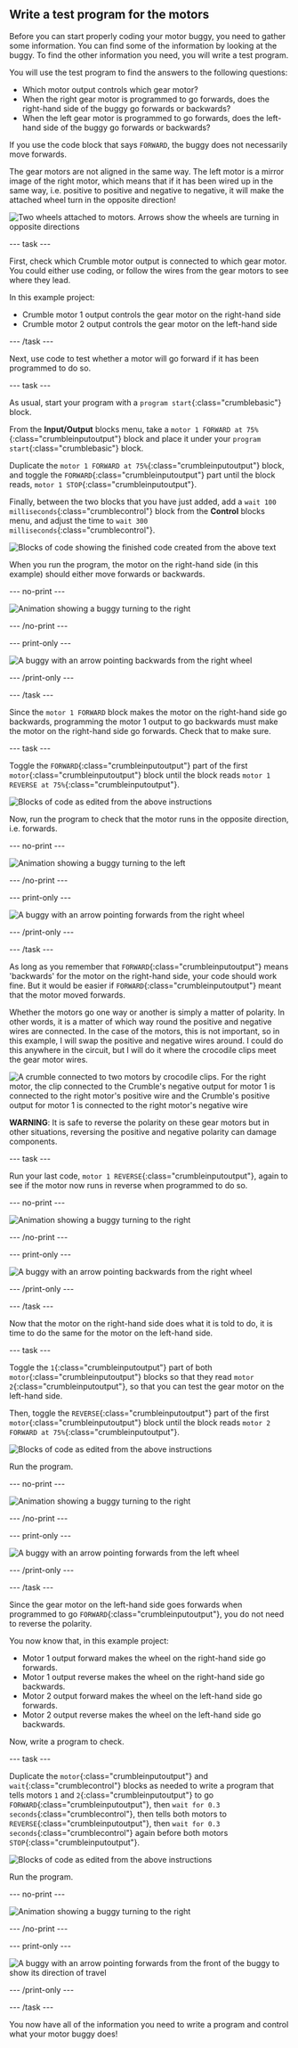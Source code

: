 ## Write a test program for the motors

Before you can start properly coding your motor buggy, you need to gather some information. You can find some of the information by looking at the buggy. To find the other information you need, you will write a test program.

You will use the test program to find the answers to the following questions:
+ Which motor output controls which gear motor?
+ When the right gear motor is programmed to go forwards, does the right-hand side of the buggy go forwards or backwards?
+ When the left gear motor is programmed to go forwards, does the left-hand side of the buggy go forwards or backwards?

If you use the code block that says `FORWARD`, the buggy does not necessarily move forwards.

The gear motors are not aligned in the same way. The left motor is a mirror image of the right motor, which means that if it has been wired up in the same way, i.e. positive to positive and negative to negative, it will make the attached wheel turn in the opposite direction!

![Two wheels attached to motors. Arrows show the wheels are turning in opposite directions](images/testCode_mirroredMotors-01.png)

--- task ---

First, check which Crumble motor output is connected to which gear motor. You could either use coding, or follow the wires from the gear motors to see where they lead.

In this example project:
+ Crumble motor 1 output controls the gear motor on the right-hand side
+ Crumble motor 2 output controls the gear motor on the left-hand side

--- /task ---

Next, use code to test whether a motor will go forward if it has been programmed to do so.

--- task ---

As usual, start your program with a `program start`{:class="crumblebasic"} block.

From the **Input/Output** blocks menu, take a `motor 1 FORWARD at 75%`{:class="crumbleinputoutput"} block and place it under your `program start`{:class="crumblebasic"} block.

Duplicate the `motor 1 FORWARD at 75%`{:class="crumbleinputoutput"} block, and toggle the `FORWARD`{:class="crumbleinputoutput"} part until the block reads, `motor 1 STOP`{:class="crumbleinputoutput"}.

Finally, between the two blocks that you have just added, add a `wait 100 milliseconds`{:class="crumblecontrol"} block from the **Control** blocks menu, and adjust the time to `wait 300 milliseconds`{:class="crumblecontrol"}.

![Blocks of code showing the finished code created from the above text](images/testCode_testCode1.png)

When you run the program, the motor on the right-hand side (in this example) should either move forwards or backwards.

--- no-print ---

![Animation showing a buggy turning to the right](images/testCode_runningTestCode1.gif)

--- /no-print ---

--- print-only ---

![A buggy with an arrow pointing backwards from the right wheel](images/testCode_runningTestCode1.png)

--- /print-only ---

--- /task ---

Since the `motor 1 FORWARD` block makes the motor on the right-hand side go backwards, programming the motor 1 output to go backwards must make the motor on the right-hand side go forwards. Check that to make sure.

--- task ---

Toggle the `FORWARD`{:class="crumbleinputoutput"} part of the first `motor`{:class="crumbleinputoutput"} block until the block reads `motor 1 REVERSE at 75%`{:class="crumbleinputoutput"}.

![Blocks of code as edited from the above instructions](images/testCode_testCode2.png)

Now, run the program to check that the motor runs in the opposite direction, i.e. forwards.

--- no-print ---

![Animation showing a buggy turning to the left](images/testCode_runningTestCode2.gif)

--- /no-print ---

--- print-only ---

![A buggy with an arrow pointing forwards from the right wheel](images/testCode_runningTestCode2.png)

--- /print-only ---

--- /task ---

As long as you remember that `FORWARD`{:class="crumbleinputoutput"} means 'backwards' for the motor on the right-hand side, your code should work fine. But it would be easier if `FORWARD`{:class="crumbleinputoutput"} meant that the motor moved forwards.

Whether the motors go one way or another is simply a matter of polarity. In other words, it is a matter of which way round the positive and negative wires are connected. In the case of the motors, this is not important, so in this example, I will swap the positive and negative wires around. I could do this anywhere in the circuit, but I will do it where the crocodile clips meet the gear motor wires.

![A crumble connected to two motors by crocodile clips. For the right motor, the clip connected to the Crumble's negative output for motor 1 is connected to the right motor's positive wire and the Crumble's positive output for motor 1 is connected to the right motor's negative wire](images/testCode_crumbleMotorRReversePolarity-01.png)

**WARNING**: It is safe to reverse the polarity on these gear motors but in other situations, reversing the positive and negative polarity can damage components.

--- task ---

Run your last code, `motor 1 REVERSE`{:class="crumbleinputoutput"}, again to see if the motor now runs in reverse when programmed to do so.

--- no-print ---

![Animation showing a buggy turning to the right](images/testCode_runningTestCode2b.gif)

--- /no-print ---

--- print-only ---

![A buggy with an arrow pointing backwards from the right wheel](images/testCode_runningTestCode2b.png)

--- /print-only ---

--- /task ---

Now that the motor on the right-hand side does what it is told to do, it is time to do the same for the motor on the left-hand side.

--- task ---

Toggle the `1`{:class="crumbleinputoutput"} part of both `motor`{:class="crumbleinputoutput"} blocks so that they read `motor 2`{:class="crumbleinputoutput"}, so that you can test the gear motor on the left-hand side.

Then, toggle the `REVERSE`{:class="crumbleinputoutput"} part of the first `motor`{:class="crumbleinputoutput"} block until the block reads `motor 2 FORWARD at 75%`{:class="crumbleinputoutput"}.

![Blocks of code as edited from the above instructions](images/testCode_testCode3.png)

Run the program.

--- no-print ---

![Animation showing a buggy turning to the right](images/testCode_runningTestCode3.gif)

--- /no-print ---

--- print-only ---

![A buggy with an arrow pointing forwards from the left wheel](images/testCode_runningTestCode3.png)

--- /print-only ---

--- /task ---

Since the gear motor on the left-hand side goes forwards when programmed to go `FORWARD`{:class="crumbleinputoutput"}, you do not need to reverse the polarity.

You now know that, in this example project:

+ Motor 1 output forward makes the wheel on the right-hand side go forwards.
+ Motor 1 output reverse makes the wheel on the right-hand side go backwards.
+ Motor 2 output forward makes the wheel on the left-hand side go forwards.
+ Motor 2 output reverse makes the wheel on the left-hand side go backwards.

Now, write a program to check.

--- task ---

Duplicate the `motor`{:class="crumbleinputoutput"} and `wait`{:class="crumblecontrol"} blocks as needed to write a program that tells motors `1` and `2`{:class="crumbleinputoutput"} to go `FORWARD`{:class="crumbleinputoutput"}, then `wait for 0.3 seconds`{:class="crumblecontrol"}, then tells both motors to `REVERSE`{:class="crumbleinputoutput"}, then `wait for 0.3 seconds`{:class="crumblecontrol"} again before both motors `STOP`{:class="crumbleinputoutput"}.

![Blocks of code as edited from the above instructions](images/testCode_testCode4.png)

Run the program.

--- no-print ---

![Animation showing a buggy turning to the right](images/testCode_runningTestCode4.gif)

--- /no-print ---

--- print-only ---

![A buggy with an arrow pointing forwards from the front of the buggy to show its direction of travel](images/testCode_runningTestCode4.png)

--- /print-only ---

--- /task ---

You now have all of the information you need to write a program and control what your motor buggy does!
